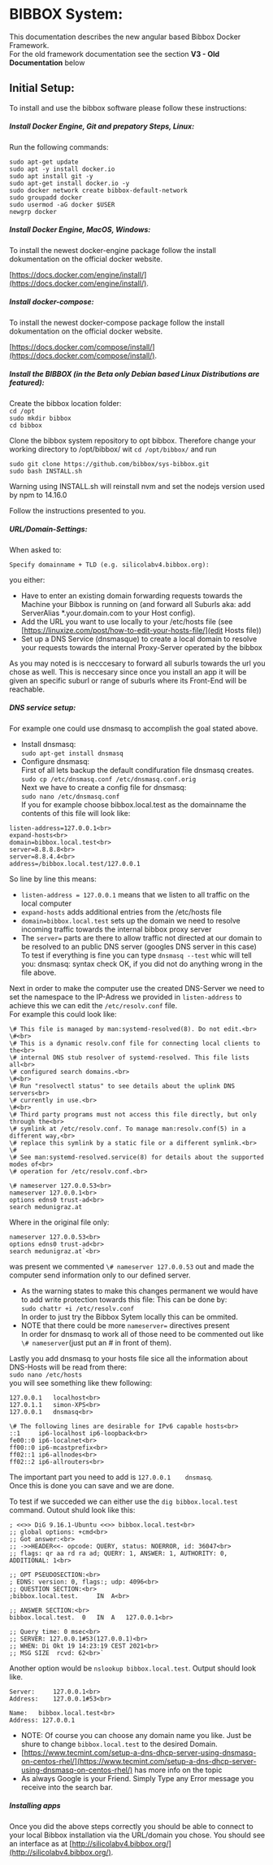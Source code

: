 # BIBBOX System:

This documentation describes the new angular based Bibbox Docker Framework. <br>
For the old framework documentation see the section **V3 - Old Documentation** below 

## Initial Setup:

To install and use the bibbox software please follow these instructions:

##### Install Docker Engine, Git and prepatory Steps, Linux:

Run the following commands:

`sudo apt-get update`<br>
`sudo apt -y install docker.io`<br>
`sudo apt install git -y`<br>
`sudo apt-get install docker.io -y`<br>
`sudo docker network create bibbox-default-network`<br>
`sudo groupadd docker`<br>
`sudo usermod -aG docker $USER`<br>
`newgrp docker`<br>

##### Install Docker Engine, MacOS, Windows:

To install the newest docker-engine package follow the install dokumentation on the official docker website. 

[https://docs.docker.com/engine/install/](https://docs.docker.com/engine/install/).

##### Install docker-compose:

To install the newest docker-compose package follow the install dokumentation on the official docker website.

[https://docs.docker.com/compose/install/](https://docs.docker.com/compose/install/).

##### Install the BIBBOX (in the Beta only Debian based Linux Distributions are featured):

Create the bibbox location folder: <br>
`cd /opt`<br>
`sudo mkdir bibbox`<br>
`cd bibbox`<br>

Clone the bibbox system repository to opt bibbox. Therefore change your working directory to /opt/bibbox/ wit `cd /opt/bibbox/` and run

`sudo git clone https://github.com/bibbox/sys-bibbox.git`<br>
`sudo bash INSTALL.sh`<br>

Warning using INSTALL.sh will reinstall nvm and set the nodejs version used by npm to 14.16.0

Follow the instructions presented to you. 

##### URL/Domain-Settings:

When asked to: <br>
```
Specify domainname + TLD (e.g. silicolabv4.bibbox.org):
```

you either: 

* Have to enter an existing domain forwarding requests towards the Machine your Bibbox is running on (and forward all Suburls aka: add  ServerAlias \*.your.domain.com to your Host config).
* Add the URL you want to use locally to your /etc/hosts file (see [https://linuxize.com/post/how-to-edit-your-hosts-file/](edit Hosts file))
* Set up a DNS Service (dnsmasque) to create a local domain to resolve your requests towards the internal Proxy-Server operated by the bibbox

As you may noted is is necccesary to forward all suburls towards the url you chose as well. This is neccesary since once you install an app it will be given an specific suburl or range of suburls where its Front-End will be reachable.

##### DNS service setup:

For example one could use dnsmasq to accomplish the goal stated above.

* Install dnsmasq:<br>
`sudo apt-get install dnsmasq`
* Configure dnsmasq:<br>
First of all lets backup the default condifuration file dnsmasq creates.<br>
`sudo cp /etc/dnsmasq.conf /etc/dnsmasq.conf.orig`<br>
Next we have to create a config file for dnsmasq:<br>
`sudo nano /etc/dnsmasq.conf`<br>
If you for example choose bibbox.local.test as the domainname the contents of this file will look like:<br>
```
listen-address=127.0.0.1<br>
expand-hosts<br>
domain=bibbox.local.test<br>
server=8.8.8.8<br>
server=8.8.4.4<br>
address=/bibbox.local.test/127.0.0.1
```

So line by line this means:<br> 
* `listen-address = 127.0.0.1` means that we listen to all traffic on the local computer<br>
* `expand-hosts` adds additional entries from the /etc/hosts file
* `domain=bibbox.local.test` sets up the domain we need to resolve incoming traffic towards the internal bibbox proxy server
* The `server=` parts are there to allow traffic not directed at our domain to be resolved to an public DNS server (googles DNS server in this case)
To test if everything is fine you can type `dnsmasq --test` whic will tell you: dnsmasq: syntax check OK, if you did not do anything wrong in the file above.

Next in order to make the computer use the created DNS-Server we need to set the namespace to the IP-Adress we provided in `listen-address` to achieve this we can edit the `/etc/resolv.conf` file.<br>
For example this could look like:
```
\# This file is managed by man:systemd-resolved(8). Do not edit.<br>
\#<br>
\# This is a dynamic resolv.conf file for connecting local clients to the<br>
\# internal DNS stub resolver of systemd-resolved. This file lists all<br>
\# configured search domains.<br>
\#<br>
\# Run "resolvectl status" to see details about the uplink DNS servers<br>
\# currently in use.<br>
\#<br>
\# Third party programs must not access this file directly, but only through the<br>
\# symlink at /etc/resolv.conf. To manage man:resolv.conf(5) in a different way,<br>
\# replace this symlink by a static file or a different symlink.<br>
\#
\# See man:systemd-resolved.service(8) for details about the supported modes of<br>
\# operation for /etc/resolv.conf.<br>

\# nameserver 127.0.0.53<br>
nameserver 127.0.0.1<br>
options edns0 trust-ad<br>
search medunigraz.at
```
Where in the original file only:<br>
```
nameserver 127.0.0.53<br>
options edns0 trust-ad<br>
search medunigraz.at`<br>
```

was present we commented `\# nameserver 127.0.0.53` out and made the computer send information only to our defined server.<br>
* As the warning states to make this changes permanent we would have to add write protection towards this file:
This can be done by:<br>
`sudo chattr +i /etc/resolv.conf` <br>
In order to just try the Bibbox Sytem locally this can be ommited. <br>
* NOTE that there could be more `nameserver=` directives present<br> In order for dnsmasq to work all of those need to be commented out like `\# nameserver`(just put an \# in front of them).

Lastly you add dnsmasq to your hosts file sice all the information about DNS-Hosts will be read from there:<br>
`sudo nano /etc/hosts`<br>
you will see something like thew following:<br>
```
127.0.0.1	localhost<br>
127.0.1.1	simon-XPS<br>
127.0.0.1	dnsmasq<br>

\# The following lines are desirable for IPv6 capable hosts<br>
::1     ip6-localhost ip6-loopback<br>
fe00::0 ip6-localnet<br>
ff00::0 ip6-mcastprefix<br>
ff02::1 ip6-allnodes<br>
ff02::2 ip6-allrouters<br>
```

The important part you need to add is `127.0.0.1	dnsmasq`.<br>
Once this is done you can save and we are done.

To test if we succeded we can either use the `dig bibbox.local.test` command. Outout shuld look like this:

```
; <<>> DiG 9.16.1-Ubuntu <<>> bibbox.local.test<br>
;; global options: +cmd<br>
;; Got answer:<br>
;; ->>HEADER<<- opcode: QUERY, status: NOERROR, id: 36047<br>
;; flags: qr aa rd ra ad; QUERY: 1, ANSWER: 1, AUTHORITY: 0, ADDITIONAL: 1<br>

;; OPT PSEUDOSECTION:<br>
; EDNS: version: 0, flags:; udp: 4096<br>
;; QUESTION SECTION:<br>
;bibbox.local.test.		IN	A<br>

;; ANSWER SECTION:<br>
bibbox.local.test.	0	IN	A	127.0.0.1<br>

;; Query time: 0 msec<br>
;; SERVER: 127.0.0.1#53(127.0.0.1)<br>
;; WHEN: Di Okt 19 14:23:19 CEST 2021<br>
;; MSG SIZE  rcvd: 62<br>`
```

Another option would be `nslookup bibbox.local.test`. Output should look like.

```
Server:		127.0.0.1<br>
Address:	127.0.0.1#53<br>

Name:	bibbox.local.test<br>
Address: 127.0.0.1
```

* NOTE: Of course you can choose any domain name you like. Just be shure to change `bibbox.local.test` to the desired Domain.
* [https://www.tecmint.com/setup-a-dns-dhcp-server-using-dnsmasq-on-centos-rhel/](https://www.tecmint.com/setup-a-dns-dhcp-server-using-dnsmasq-on-centos-rhel/) has more info on the topic
* As always Google is your Friend. Simply Type any Error message you receive into the search bar.

##### Installing apps

Once you did the above steps correctly you should be able to connect to your local Bibbox installation via the URL/domain you chose.
You should see an interface as at [http://silicolabv4.bibbox.org/](http://silicolabv4.bibbox.org/).








